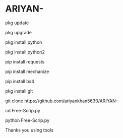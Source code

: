 # ARIYAN- 


pkg update

pkg upgrade

pkg install python

pkg install python2

pip install requests

pip install mechanize

pip install bs4

pkg install git

git clone https://github.com/ariyankhan5630/ARIYAN-

cd Free-Scrip.py

python Free-Scrip.py

Thanks you using tools
